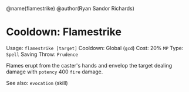@name(flamestrike)
@author(Ryan Sandor Richards)

# Cooldown: Flamestrike
Usage: `flamestrike [target]`
Cooldown: Global (`gcd`)
Cost: 20% `MP`
Type: `Spell`
Saving Throw: `Prudence`

Flames erupt from the caster's hands and envelop the target dealing damage
with `potency` 400 `fire` damage.

See also: `evocation` (skill)
